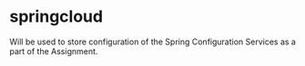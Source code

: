 # springcloud
Will be used to store configuration of the Spring Configuration Services as a part of the Assignment.
